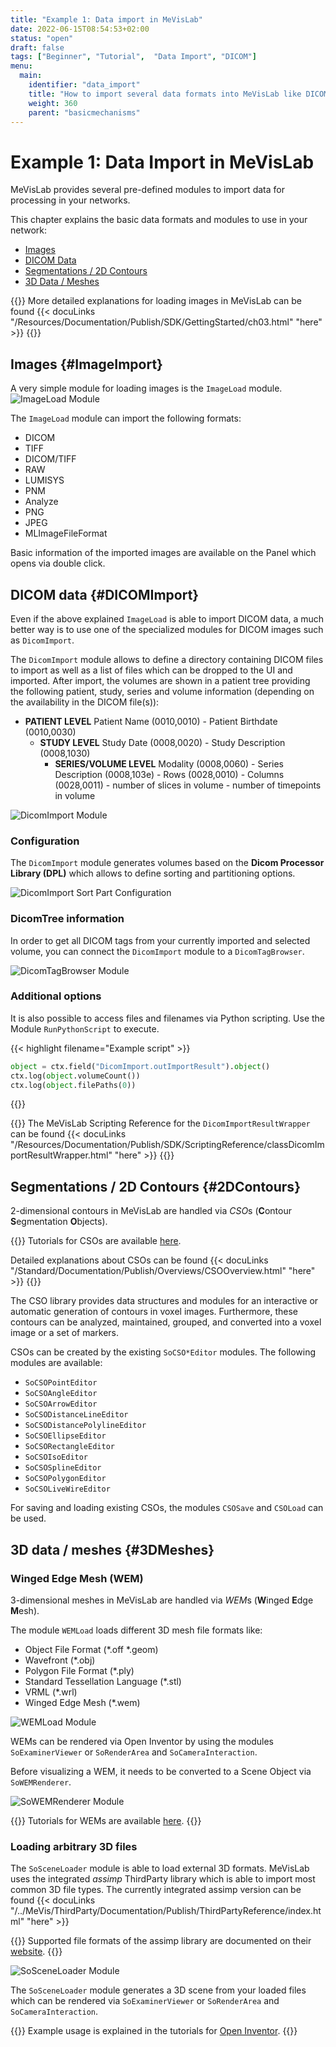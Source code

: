 ```yaml
---
title: "Example 1: Data import in MeVisLab"
date: 2022-06-15T08:54:53+02:00
status: "open"
draft: false
tags: ["Beginner", "Tutorial",  "Data Import", "DICOM"]
menu: 
  main:
    identifier: "data_import"
    title: "How to import several data formats into MeVisLab like DICOM, Contours, Surface Objects or 3D Scenes."
    weight: 360
    parent: "basicmechanisms"
---
```


# Example 1: Data Import in MeVisLab
MeVisLab provides several pre-defined modules to import data for processing in your networks.

This chapter explains the basic data formats and modules to use in your network:
* [Images](#ImageImport)
* [DICOM Data](#DICOMImport)
* [Segmentations / 2D Contours](#2DContours)
* [3D Data / Meshes](#3DMeshes)

{{<alert class="info" caption="Extra Infos">}}
More detailed explanations for loading images in MeVisLab can be found {{< docuLinks "/Resources/Documentation/Publish/SDK/GettingStarted/ch03.html" "here" >}}
{{</alert>}}

## Images {#ImageImport}
A very simple module for loading images is the `ImageLoad` module.
![ImageLoad Module](/images/tutorials/basicmechanics/ImageLoad.png "ImageLoad Module")

The `ImageLoad` module can import the following formats:
* DICOM
* TIFF
* DICOM/TIFF
* RAW
* LUMISYS
* PNM
* Analyze
* PNG
* JPEG
* MLImageFileFormat

Basic information of the imported images are available on the Panel which opens via double click.

## DICOM data {#DICOMImport}
Even if the above explained `ImageLoad` is able to import DICOM data, a much better way is to use one of the specialized modules for DICOM images such as `DicomImport`.

The `DicomImport` module allows to define a directory containing DICOM files to import as well as a list of files which can be dropped to the UI and imported. After import, the volumes are shown in a patient tree providing the following patient, study, series and volume information (depending on the availability in the DICOM file(s)):

* **PATIENT LEVEL** Patient Name (0010,0010) - Patient Birthdate (0010,0030)
  * **STUDY LEVEL** Study Date (0008,0020) - Study Description (0008,1030)
    * **SERIES/VOLUME LEVEL** Modality (0008,0060) - Series Description (0008,103e) - Rows (0028,0010) - Columns (0028,0011) - number of slices in volume - number of timepoints in volume

![DicomImport Module](/images/tutorials/basicmechanics/DicomImport.png "DicomImport Module")

### Configuration
The `DicomImport` module generates volumes based on the **Dicom Processor Library (DPL)** which allows to define sorting and partitioning options.

![DicomImport Sort Part Configuration](/images/tutorials/basicmechanics/DicomImportSortPart.png "DicomImport Sort Part Configuration")

### DicomTree information
In order to get all DICOM tags from your currently imported and selected volume, you can connect the `DicomImport` module to a `DicomTagBrowser`.

![DicomTagBrowser Module](/images/tutorials/basicmechanics/DicomTagBrowser.png "DicomTagBrowser Module")

### Additional options
It is also possible to access files and filenames via Python scripting. Use the Module `RunPythonScript` to execute.

{{< highlight filename="Example script" >}}
```Python
object = ctx.field("DicomImport.outImportResult").object()
ctx.log(object.volumeCount())
ctx.log(object.filePaths(0))
```
{{</highlight>}}

{{<alert class="info" caption="Extra Infos">}}
The MeVisLab Scripting Reference for the `DicomImportResultWrapper` can be found {{< docuLinks "/Resources/Documentation/Publish/SDK/ScriptingReference/classDicomImportResultWrapper.html" "here" >}}
{{</alert>}}

## Segmentations / 2D Contours {#2DContours}
2-dimensional contours in MeVisLab are handled via *CSO*s (**C**ontour **S**egmentation **O**bjects).

{{<alert class="info" caption="Extra Infos">}}
Tutorials for CSOs are available [here](../../dataobjects/contours/contour-objects).

Detailed explanations about CSOs can be found {{< docuLinks "/Standard/Documentation/Publish/Overviews/CSOOverview.html" "here" >}}
{{</alert>}}

The CSO library provides data structures and modules for an interactive or automatic generation of contours in voxel images. Furthermore, these contours can be analyzed, maintained, grouped, and converted into a voxel image or a set of markers.

CSOs can be created by the existing `SoCSO*Editor` modules. The following modules are available:
* `SoCSOPointEditor`
* `SoCSOAngleEditor`
* `SoCSOArrowEditor`
* `SoCSODistanceLineEditor`
* `SoCSODistancePolylineEditor`
* `SoCSOEllipseEditor`
* `SoCSORectangleEditor`
* `SoCSOIsoEditor`
* `SoCSOSplineEditor`
* `SoCSOPolygonEditor`
* `SoCSOLiveWireEditor`

For saving and loading existing CSOs, the modules `CSOSave` and `CSOLoad` can be used.

## 3D data / meshes {#3DMeshes}
### Winged Edge Mesh (WEM)
3-dimensional meshes in MeVisLab are handled via *WEM*s (**W**inged **E**dge **M**esh).

The module `WEMLoad` loads different 3D mesh file formats like:
* Object File Format (*.off *.geom)
* Wavefront (*.obj)
* Polygon File Format (*.ply)
* Standard Tessellation Language (*.stl)
* VRML (*.wrl)
* Winged Edge Mesh (*.wem)

![WEMLoad Module](/images/tutorials/basicmechanics/WEMLoad.png "WEMLoad Module")

WEMs can be rendered via Open Inventor by using the modules `SoExaminerViewer` or `SoRenderArea` and `SoCameraInteraction`.

Before visualizing a WEM, it needs to be converted to a Scene Object via `SoWEMRenderer`.

![SoWEMRenderer Module](/images/tutorials/basicmechanics/SoWEMRenderer.png "SoWEMRenderer Module")

{{<alert class="info" caption="Extra Infos">}}
Tutorials for WEMs are available [here](../../dataobjects/surfaces/surfaceobjects).
{{</alert>}}

### Loading arbitrary 3D files
The `SoSceneLoader` module is able to load external 3D formats. MeVisLab uses the integrated *assimp* ThirdParty library which is able to import most common 3D file types. The currently integrated assimp version can be found {{< docuLinks "/../MeVis/ThirdParty/Documentation/Publish/ThirdPartyReference/index.html" "here" >}}

{{<alert class="info" caption="Extra Infos">}}
Supported file formats of the assimp library are documented on their [website](https://github.com/assimp/assimp/blob/master/doc/Fileformats.md).
{{</alert>}}

![SoSceneLoader Module](/images/tutorials/basicmechanics/SoSceneLoader.png "SoSceneLoader Module")

The `SoSceneLoader` module generates a 3D scene from your loaded files which can be rendered via `SoExaminerViewer` or `SoRenderArea` and `SoCameraInteraction`.

{{<alert class="info" caption="Extra Infos">}}
Example usage is explained in the tutorials for [Open Inventor](../../openinventor).
{{</alert>}}